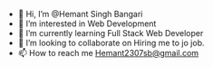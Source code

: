 - 👋 Hi, I’m @Hemant Singh Bangari
- 👀 I’m interested in Web Development
- 🌱 I’m currently learning Full Stack Web Developer
- 💞️ I’m looking to collaborate on Hiring me to jo job.  
- 📫 How to reach me Hemant2307sb@gmail.com

<!---
darkkira/darkkira is a ✨ special ✨ repository because its `README.md` (this file) appears on your GitHub profile.
You can click the Preview link to take a look at your changes.
--->

